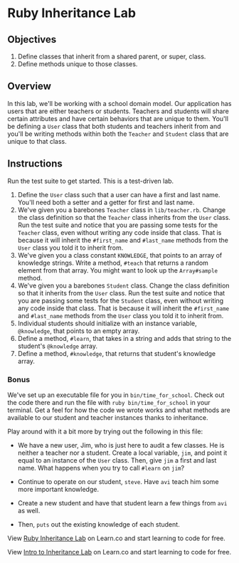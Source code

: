 # Ruby Inheritance Lab

## Objectives

1. Define classes that inherit from a shared parent, or super, class.
2. Define methods unique to those classes.


## Overview

In this lab, we'll be working with a school domain model. Our application has users that are either teachers or students. Teachers and students will share certain attributes and have certain behaviors that are unique to them. You'll be defining a `User` class that both students and teachers inherit from and you'll be writing methods within both the `Teacher` and `Student` class that are unique to that class.

## Instructions

Run the test suite to get started. This is a test-driven lab.

1. Define the `User` class such that a user can have a first and last name. You'll need both a setter and a getter for first and last name.
2. We've given you a barebones `Teacher` class in `lib/teacher.rb`. Change the class definition so that the `Teacher` class inherits from the `User` class. Run the test suite and notice that you are passing some tests for the `Teacher` class, even without writing any code inside that class. That is because it will inherit the `#first_name` and `#last_name` methods from the `User` class you told it to inherit from.
3. We've given you a class constant `KNOWLEDGE`, that points to an array of knowledge strings. Write a method, `#teach` that returns a random element from that array. You might want to look up the `Array#sample` method.
4. We've given you a barebones `Student` class. Change the class definition so that it inherits from the `User` class. Run the test suite and notice that you are passing some tests for the `Student` class, even without writing any code inside that class. That is because it will inherit the `#first_name` and `#last_name` methods from the `User` class you told it to inherit from.
5. Individual students should initialize with an instance variable, `@knowledge`, that points to an empty array.
6. Define a method, `#learn`, that takes in a string and adds that string to the student's `@knowledge` array.
7. Define a method, `#knowledge`, that returns that student's knowledge array.

### Bonus

We've set up an executable file for you in `bin/time_for_school`. Check out the code there and run the file with `ruby bin/time_for_school` in your terminal. Get a feel for how the code we wrote works and what methods are available to our student and teacher instances thanks to inheritance.

Play around with it a bit more by trying out the following in this file:

* We have a new user, Jim, who is just here to audit a few classes. He is neither a teacher nor a student. Create a local variable, `jim`, and point it equal to an instance of the `User` class. Then, give `jim` a first and last name. What happens when you try to call `#learn` on `jim`?

* Continue to operate on our student, `steve`. Have `avi` teach him some more important knowledge.

* Create a new student and have that student learn a few things from `avi` as well.

* Then, `puts` out the existing knowledge of each student.

<p data-visibility='hidden'>View <a href='https://learn.co/lessons/ruby-inheritance-lab' title='Ruby Inheritance Lab'>Ruby Inheritance Lab</a> on Learn.co and start learning to code for free.</p>

<p class='util--hide'>View <a href='https://learn.co/lessons/ruby-inheritance-lab'>Intro to Inheritance Lab</a> on Learn.co and start learning to code for free.</p>
